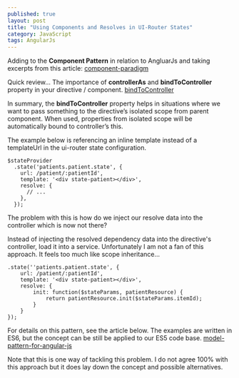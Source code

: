 ```yaml
---
published: true
layout: post
title: "Using Components and Resolves in UI-Router States"
category: JavaScript
tags: AngularJs
---
```


Adding to the **Component Pattern** in relation to AngluarJs and taking excerpts from this article: [component-paradigm](https://medium.com/@tomastrajan/component-paradigm-cf32e94ba78b)
 
Quick review... The importance of **controllerAs** and **bindToController** property in your directive / component.
[bindToController](http://blog.thoughtram.io/angularjs/2015/01/02/exploring-angular-1.3-bindToController.html)
 
In summary, the **bindToController** property helps in situations where we want to pass something to the directive’s isolated scope from parent component. When used, properties from isolated scope will be automatically bound to controller’s this.
 
The example below is referencing an inline template instead of a templateUrl in the ui-router state configuration.

```
$stateProvider
  .state('patients.patient.state', {
    url: /patient/:patientId',
    template: '<div state-patient></div>',
    resolve: {
      // ...
    },
  });
```
 
The problem with this is how do we inject our resolve data into the controller which is now not there?
 
Instead of injecting the resolved dependency data into the directive's controller, load it into a service.  Unfortunately I am not a fan of this approach.  It feels too much like scope inheritance...
 
```
.state(''patients.patient.state', {
    url: /patient/:patientId',
    template: '<div state-patient></div>',
    resolve: {
        init: function($stateParams, patientResource) {
            return patientResource.init($stateParams.itemId);
        }
    }
});
```

For details on this pattern, see the article below.
The examples are written in ES6, but the concept can be still be applied to our ES5 code base. [model-pattern-for-angular-js](https://medium.com/@tomastrajan/model-pattern-for-angular-js-67494389d6f)
 
Note that this is one way of tackling this problem.  I do not agree 100% with this approach but it does lay down the concept and possible alternatives.
